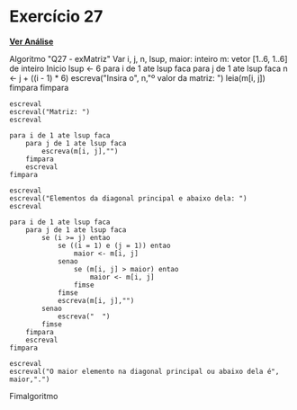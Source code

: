 # Exercício 27

[**Ver Análise**](Analise27.md)

Algoritmo "Q27 - exMatriz"
Var
    i, j, n, lsup, maior: inteiro
    m: vetor [1..6, 1..6] de inteiro
Inicio
    lsup <- 6
    para i de 1 ate lsup faca
        para j de 1 ate lsup faca
            n <- j + ((i - 1) * 6)
            escreva("Insira o", n,"º valor da matriz: ")
            leia(m[i, j])
        fimpara
    fimpara
    
    escreval
    escreval("Matriz: ")
    escreval
    
    para i de 1 ate lsup faca
        para j de 1 ate lsup faca
            escreva(m[i, j],"")
        fimpara
        escreval
    fimpara
    
    escreval
    escreval("Elementos da diagonal principal e abaixo dela: ")
    escreval
    
    para i de 1 ate lsup faca
        para j de 1 ate lsup faca
            se (i >= j) entao
                se ((i = 1) e (j = 1)) entao
                    maior <- m[i, j]
                senao
                    se (m[i, j] > maior) entao
                        maior <- m[i, j]
                    fimse
                fimse
                escreva(m[i, j],"")
            senao
                escreva("  ")
            fimse
        fimpara
        escreval
    fimpara
    
    escreval
    escreval("O maior elemento na diagonal principal ou abaixo dela é", maior,".")
Fimalgoritmo
